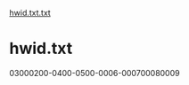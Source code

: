 [hwid.txt.txt](https://github.com/jhullyander/hwid.txt/files/7103166/hwid.txt.txt)
# hwid.txt
03000200-0400-0500-0006-000700080009
